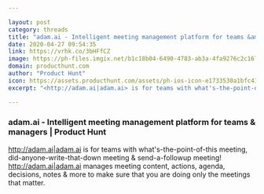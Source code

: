 ```yaml
---

layout: post
category: threads
title: "adam.ai - Intelligent meeting management platform for teams &amp; managers"
date: 2020-04-27 09:54:35
link: https://vrhk.co/3bHFfCZ
image: https://ph-files.imgix.net/b1c18b04-6490-4783-ab3a-4fa9276c2c16?auto=format&fit=crop&h=512&w=1024
domain: producthunt.com
author: "Product Hunt"
icon: https://assets.producthunt.com/assets/ph-ios-icon-e1733530a1bfc41080db8161823f1ef262cdbbc933800c0a2a706f70eb9c277a.png
excerpt: "<http://adam.ai|adam.ai> is for teams with what's-the-point-of-this meeting, did-anyone-write-that-down meeting &amp; send-a-followup meeting! <http://adam.ai|adam.ai> manages meeting content, actions, agenda, decisions, notes &amp; more to make sure that you are doing only the meetings that matter."

---
```


### adam.ai - Intelligent meeting management platform for teams &amp; managers | Product Hunt

<http://adam.ai|adam.ai> is for teams with what's-the-point-of-this meeting, did-anyone-write-that-down meeting &amp; send-a-followup meeting! <http://adam.ai|adam.ai> manages meeting content, actions, agenda, decisions, notes &amp; more to make sure that you are doing only the meetings that matter.